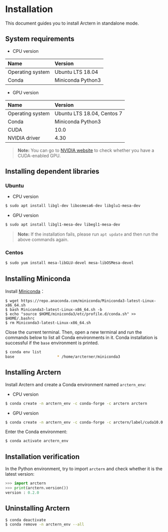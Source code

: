 # Installation

This document guides you to install Arctern in standalone mode.

## System requirements

* CPU version

| Name             | Version           |
| :--------------- | :---------------- |
| Operating system | Ubuntu LTS 18.04  |
| Conda            | Miniconda Python3 |

* GPU version

| Name             | Version           |
| :--------------- | :---------------- |
| Operating system | Ubuntu LTS 18.04, Centos 7  |
| Conda            | Miniconda Python3 |
| CUDA             | 10.0              |
| NVIDIA driver    | 4.30              |

> **Note:** You can go to [NVIDIA website](https://developer.nvidia.com/cuda-gpus) to check whether you have a CUDA-enabled GPU.

## Installing dependent libraries

### Ubuntu

* CPU version

```bash
$ sudo apt install libgl-dev libosmesa6-dev libglu1-mesa-dev
```

* GPU version

```bash
$ sudo apt install libgl1-mesa-dev libegl1-mesa-dev
```

> **Note:** If the installation fails, please run `apt update` and then run the above commands again.

### Centos

```bash
$ sudo yum install mesa-libGLU-devel mesa-libOSMesa-devel
```

## Installing Miniconda

Install [Miniconda](https://docs.conda.io/projects/conda/en/latest/user-guide/install)：

```
$ wget https://repo.anaconda.com/miniconda/Miniconda3-latest-Linux-x86_64.sh
$ bash Miniconda3-latest-Linux-x86_64.sh -b
$ echo "source $HOME/miniconda3/etc/profile.d/conda.sh" >> $HOME/.bashrc
$ rm Miniconda3-latest-Linux-x86_64.sh
```

Close the current terminal. Then, open a new terminal and run the commands below to list all Conda environments in it. Conda installation is successful if the `base` environment is printed.

```bash
$ conda env list
base                   * /home/arcterner/miniconda3
```

## Installing Arctern

Install Arctern and create a Conda environment named `arctern_env`:

* CPU version

```bash
$ conda create -n arctern_env -c conda-forge -c arctern arctern
```

* GPU version

```bash 
$ conda create -n arctern_env -c conda-forge -c arctern/label/cuda10.0 arctern
```

Enter the Conda environment:

```bash
$ conda activate arctern_env
```

## Installation verification

In the Python environment, try to import `arctern` and check whether it is the latest version:

```python
>>> import arctern
>>> print(arctern.version())
version : 0.2.0
```

## Uninstalling Arctern

```bash
$ conda deactivate
$ conda remove -n arctern_env --all
```
